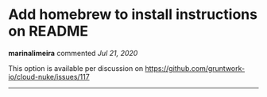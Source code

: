 # Add homebrew to install instructions on README

**marinalimeira** commented *Jul 21, 2020*

This option is available per discussion on https://github.com/gruntwork-io/cloud-nuke/issues/117 
<br />
***


